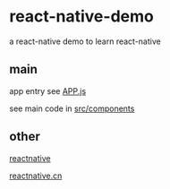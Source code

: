 # react-native-demo
a react-native demo to learn react-native
## main
app entry see [APP.js](https://github.com/linjiajian999/react-native-demo/blob/master/App.js)  

see main code in [src/components](https://github.com/linjiajian999/react-native-demo/tree/master/src/components)
## other
[reactnative](https://facebook.github.io/react-native/)  

[reactnative.cn](http://reactnative.cn)
